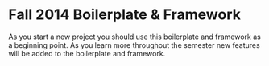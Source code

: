 # Fall 2014 Boilerplate & Framework
As you start a new project you should use this boilerplate and framework as a beginning point. As you learn more throughout the semester new features will be added to the boilerplate and framework.